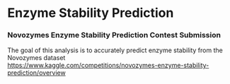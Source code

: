 # Enzyme Stability Prediction  
### Novozymes Enzyme Stability Prediction Contest Submission  
The goal of this analysis is to accurately predict enzyme stability from the Novozymes dataset  
https://www.kaggle.com/competitions/novozymes-enzyme-stability-prediction/overview
